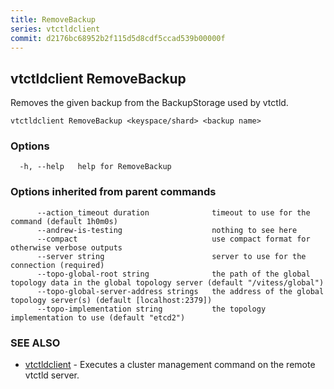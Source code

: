 ```yaml
---
title: RemoveBackup
series: vtctldclient
commit: d2176bc68952b2f115d5d8cdf5ccad539b00000f
---
```

## vtctldclient RemoveBackup

Removes the given backup from the BackupStorage used by vtctld.

```
vtctldclient RemoveBackup <keyspace/shard> <backup name>
```

### Options

```
  -h, --help   help for RemoveBackup
```

### Options inherited from parent commands

```
      --action_timeout duration              timeout to use for the command (default 1h0m0s)
      --andrew-is-testing                    nothing to see here
      --compact                              use compact format for otherwise verbose outputs
      --server string                        server to use for the connection (required)
      --topo-global-root string              the path of the global topology data in the global topology server (default "/vitess/global")
      --topo-global-server-address strings   the address of the global topology server(s) (default [localhost:2379])
      --topo-implementation string           the topology implementation to use (default "etcd2")
```

### SEE ALSO

* [vtctldclient](../)	 - Executes a cluster management command on the remote vtctld server.

